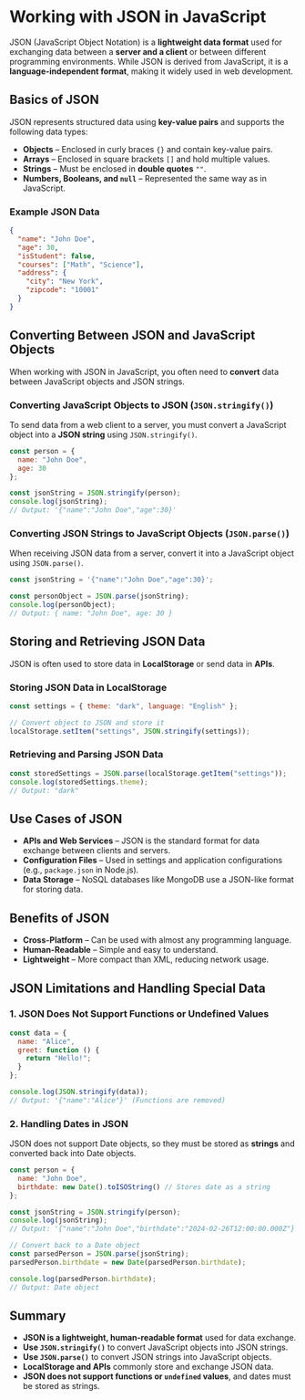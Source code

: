 # Working with JSON in JavaScript  

JSON (JavaScript Object Notation) is a **lightweight data format** used for exchanging data between a **server and a client** or between different programming environments. While JSON is derived from JavaScript, it is a **language-independent format**, making it widely used in web development.  

## Basics of JSON  

JSON represents structured data using **key-value pairs** and supports the following data types:  

- **Objects** – Enclosed in curly braces `{}` and contain key-value pairs.  
- **Arrays** – Enclosed in square brackets `[]` and hold multiple values.  
- **Strings** – Must be enclosed in **double quotes** `""`.  
- **Numbers, Booleans, and `null`** – Represented the same way as in JavaScript.  

### Example JSON Data  

```json
{
  "name": "John Doe",
  "age": 30,
  "isStudent": false,
  "courses": ["Math", "Science"],
  "address": {
    "city": "New York",
    "zipcode": "10001"
  }
}
```

## Converting Between JSON and JavaScript Objects  

When working with JSON in JavaScript, you often need to **convert** data between JavaScript objects and JSON strings.

### Converting JavaScript Objects to JSON (`JSON.stringify()`)  

To send data from a web client to a server, you must convert a JavaScript object into a **JSON string** using `JSON.stringify()`.  

```js
const person = {
  name: "John Doe",
  age: 30
};

const jsonString = JSON.stringify(person);
console.log(jsonString); 
// Output: '{"name":"John Doe","age":30}'
```

### Converting JSON Strings to JavaScript Objects (`JSON.parse()`)  

When receiving JSON data from a server, convert it into a JavaScript object using `JSON.parse()`.  

```js
const jsonString = '{"name":"John Doe","age":30}';

const personObject = JSON.parse(jsonString);
console.log(personObject); 
// Output: { name: "John Doe", age: 30 }
```

## Storing and Retrieving JSON Data  

JSON is often used to store data in **LocalStorage** or send data in **APIs**.

### Storing JSON Data in LocalStorage  

```js
const settings = { theme: "dark", language: "English" };

// Convert object to JSON and store it
localStorage.setItem("settings", JSON.stringify(settings));
```

### Retrieving and Parsing JSON Data  

```js
const storedSettings = JSON.parse(localStorage.getItem("settings"));
console.log(storedSettings.theme); 
// Output: "dark"
```

## Use Cases of JSON  

- **APIs and Web Services** – JSON is the standard format for data exchange between clients and servers.  
- **Configuration Files** – Used in settings and application configurations (e.g., `package.json` in Node.js).  
- **Data Storage** – NoSQL databases like MongoDB use a JSON-like format for storing data.  

## Benefits of JSON  

- **Cross-Platform** – Can be used with almost any programming language.  
- **Human-Readable** – Simple and easy to understand.  
- **Lightweight** – More compact than XML, reducing network usage.  

## JSON Limitations and Handling Special Data  

### 1. JSON Does Not Support Functions or Undefined Values  

```js
const data = {
  name: "Alice",
  greet: function () {
    return "Hello!";
  }
};

console.log(JSON.stringify(data)); 
// Output: '{"name":"Alice"}' (Functions are removed)
```

### 2. Handling Dates in JSON  

JSON does not support Date objects, so they must be stored as **strings** and converted back into Date objects.

```js
const person = {
  name: "John Doe",
  birthdate: new Date().toISOString() // Stores date as a string
};

const jsonString = JSON.stringify(person);
console.log(jsonString);
// Output: '{"name":"John Doe","birthdate":"2024-02-26T12:00:00.000Z"}'

// Convert back to a Date object
const parsedPerson = JSON.parse(jsonString);
parsedPerson.birthdate = new Date(parsedPerson.birthdate);

console.log(parsedPerson.birthdate); 
// Output: Date object
```

## Summary  

- **JSON is a lightweight, human-readable format** used for data exchange.  
- **Use `JSON.stringify()`** to convert JavaScript objects into JSON strings.  
- **Use `JSON.parse()`** to convert JSON strings into JavaScript objects.  
- **LocalStorage and APIs** commonly store and exchange JSON data.  
- **JSON does not support functions or `undefined` values**, and dates must be stored as strings.  

